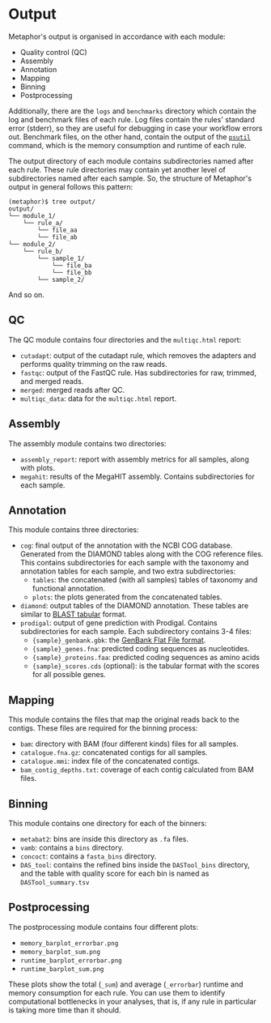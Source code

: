 # Output

Metaphor's output is organised in accordance with each module:

* Quality control (QC)
* Assembly
* Annotation
* Mapping
* Binning
* Postprocessing

Additionally, there are the `logs` and `benchmarks` directory which contain the log and benchmark files of each rule.
Log files contain the rules' standard error (stderr), so they are useful for debugging in case your workflow errors out.
Benchmark files, on the other hand, contain the output of the [`psutil`](https://psutil.readthedocs.io/en/latest/)
command, which is the memory consumption and runtime of each rule.

The output directory of each module contains subdirectories named after each rule. These rule directories may contain
yet another level of subdirectories named after each sample. So, the structure of Metaphor's output in general follows
this pattern:

```{code-block} console
(metaphor)$ tree output/
output/
└── module_1/
    └── rule_a/
        └── file_aa
        └── file_ab
└── module_2/
    └── rule_b/
        └── sample_1/
            └── file_ba
            └── file_bb
        └── sample_2/
```

And so on.

## QC

The QC module contains four directories and the `multiqc.html` report:

* `cutadapt`: output of the cutadapt rule, which removes the adapters and performs quality trimming on the raw
reads.
* `fastqc`: output of the FastQC rule. Has subdirectories for raw, trimmed, and merged reads.
* `merged`: merged reads after QC.
* `multiqc_data`: data for the `multiqc.html` report.

## Assembly

The assembly module contains two directories:

* `assembly_report`: report with assembly metrics for all samples, along with plots.
* `megahit`: results of the MegaHIT assembly. Contains subdirectories for each sample.

## Annotation

This module contains three directories:

* `cog`: final output of the annotation with the NCBI COG database. Generated from the DIAMOND tables along with the
COG reference files. This contains subdirectories for each sample with the taxonomy and annotation tables for each
sample, and two extra subdirectories:
    * `tables`: the concatenated (with all samples) tables of taxonomy and functional annotation.
    * `plots`: the plots generated from the concatenated tables.
* `diamond`: output tables of the DIAMOND annotation. These tables are similar to
[BLAST tabular](https://www.metagenomics.wiki/tools/blast/blastn-output-format-6) format.
* `prodigal`: output of gene prediction with Prodigal. Contains subdirectories for each sample. Each subdirectory
contains 3-4 files:
    * `{sample}_genbank.gbk`: the [GenBank Flat File format](https://www.ncbi.nlm.nih.gov/Sitemap/samplerecord.html).
    * `{sample}_genes.fna`: predicted coding sequences as nucleotides.
    * `{sample}_proteins.faa`: predicted coding sequences as amino acids
    * `{sample}_scores.cds` (optional):  is the tabular format with the scores for all possible genes.

## Mapping

This module contains the files that map the original reads back to the contigs. These files are required for the
binning process:
* `bam`: directory with BAM (four different kinds) files for all samples.
* `catalogue.fna.gz`: concatenated contigs for all samples.
* `catalogue.mmi`: index file of the concatenated contigs.
* `bam_contig_depths.txt`: coverage of each contig calculated from BAM files.

## Binning

This module contains one directory for each of the binners:
* `metabat2`: bins are inside this directory as `.fa` files.
* `vamb`: contains a `bins` directory.
* `concoct`: contains a `fasta_bins` directory.
* `DAS_tool`: contains the refined bins inside the `DASTool_bins` directory, and the table with quality score for each
bin is named as `DASTool_summary.tsv`

## Postprocessing

The postprocessing module contains four different plots:
* `memory_barplot_errorbar.png`
* `memory_barplot_sum.png`
* `runtime_barplot_errorbar.png`
* `runtime_barplot_sum.png`

These plots show the total (`_sum`) and average (`_errorbar`) runtime and memory consumption for each rule. You can use
them to identify computational bottlenecks in your analyses, that is, if any rule in particular is taking more time than
it should.

